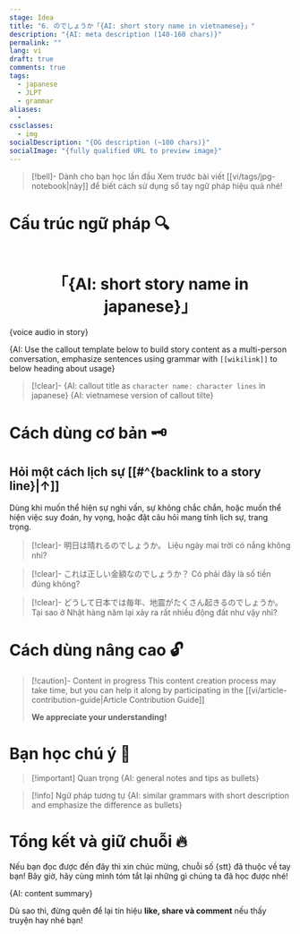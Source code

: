 ```yaml
---
stage: Idea
title: "6. のでしょうか「{AI: short story name in vietnamese}」"
description: "{AI: meta description (140‑160 chars)}"
permalink: ""
lang: vi
draft: true
comments: true
tags:
  - japanese
  - JLPT
  - grammar
aliases:
  - 
cssclasses:
  - img
socialDescription: "{OG description (~100 chars)}"
socialImage: "{fully qualified URL to preview image}"
---
```


> [!bell]- Dành cho bạn học lần đầu
> Xem trước bài viết [[vi/tags/jpg-notebook|này]] để biết cách sử dụng sổ tay ngữ pháp hiệu quả nhé!

# Cấu trúc ngữ pháp 🔍
```mermaid

```

<h1 style="text-align:center;">「{AI: short story name in japanese}」</h1>
{voice audio in story}

{AI: Use the callout template below to build story content as a multi-person conversation, emphasize sentences using grammar with `[[wikilink]]` to below heading about usage}

> [!clear]- {AI: callout title as `character name: character lines` in japanese}
> {AI: vietnamese version of callout tilte}

# Cách dùng cơ bản 🗝️

## Hỏi một cách lịch sự [[#^{backlink to a story line}|↑]]
Dùng khi muốn thể hiện sự nghi vấn, sự không chắc chắn, hoặc muốn thể hiện việc suy đoán, hy vọng, hoặc đặt câu hỏi mang tính lịch sự, trang trọng.

> [!clear]- 明日は晴れるのでしょうか。
> Liệu ngày mai trời có nắng không nhỉ?

> [!clear]- これは正しい金額なのでしょうか？
> Có phải đây là số tiền đúng không?

> [!clear]- どうして日本では毎年、地震がたくさん起きるのでしょうか。
> Tại sao ở Nhật hàng năm lại xảy ra rất nhiều động đất như vậy nhỉ?


# Cách dùng nâng cao 🔓

> [!caution]- Content in progress
> This content creation process may take time, but you can help it along by participating in the [[vi/article-contribution-guide|Article Contribution Guide]]
>
> **We appreciate your understanding!**

# Bạn học chú ý 👀

> [!important] Quan trọng
> {AI: general notes and tips as bullets}

> [!info] Ngữ pháp tương tự
> {AI: similar grammars with short description and emphasize the difference as bullets}

# Tổng kết và giữ chuỗi 🔥
Nếu bạn đọc được đến đây thì xin chúc mừng, chuỗi số {stt} đã thuộc về tay bạn! Bây giờ, hãy cùng mình tóm tắt lại những gì chúng ta đã học được nhé!

{AI: content summary}

Dù sao thì, đừng quên để lại tín hiệu **like, share và comment** nếu thấy truyện hay nhé bạn!
